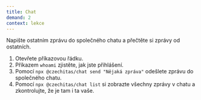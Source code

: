 ```yaml
---
title: Chat
demand: 2
context: lekce
---
```


Napište ostatním zprávu do společného chatu a přečtěte si zprávy od ostatních.

1. Otevřete příkazovou řádku.
1. Příkazem `whoami` zjistěte, jak jste přihlášení.
1. Pomocí `npx @czechitas/chat send "Nějaká zpráva"` odešlete zprávu do společného chatu.
1. Pomocí `npx @czechitas/chat list` si zobrazte všechny zprávy v chatu a zkontrolujte, že je tam i ta vaše.
